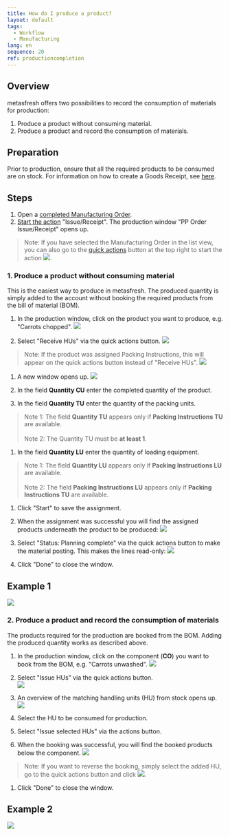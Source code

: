 ```yaml
---
title: How do I produce a product?
layout: default
tags:
  - Workflow
  - Manufacturing
lang: en
sequence: 20
ref: productioncompletion
---
```


## Overview
metasfresh offers two possibilities to record the consumption of materials for production:
1. Produce a product without consuming material.
1. Produce a product and record the consumption of materials.

## Preparation
Prior to production, ensure that all the required products to be consumed are on stock. For information on how to create a Goods Receipt, see [here](CreateGoodsReceipt).

## Steps
1. Open a [completed Manufacturing Order](NewManufacturingOrder).
1. [Start the action](StartAction) "Issue/Receipt". The production window "PP Order Issue/Receipt" opens up.
 > Note: If you have selected the Manufacturing Order in the list view, you can also go to the [quick actions](StartAction) button at the top right to start the action ![](assets/Actionbutton_IssueReceipt.png).

### 1. Produce a product without consuming material
This is the easiest way to produce in metasfresh. The produced quantity is simply added to the account without booking the required products from the bill of material (BOM).

1. In the production window, click on the product you want to produce, e.g. "Carrots chopped".
 ![](assets/ProductionCompletion_ProductionWindow.png)

1. Select "Receive HUs" via the quick actions button.
 ![](assets/ProductionCompletion_Receive_1.png)<br>
 >Note: If the product was assigned Packing Instructions, this will appear on the quick actions button instead of "Receive HUs".
   ![](assets/ProductionCompletion_Receive_2.png)

1. A new window opens up.
 ![](assets/ProductionCompletion_ReceiveWindow.png)

1. In the field **Quantity CU** enter the completed quantity of the product.

1. In the field **Quantity TU** enter the quantity of the packing units.
 > Note 1: The field **Quantity TU** appears only if **Packing Instructions TU** are available.<br><br>
 > Note 2: The Quantity TU must be **at least 1**.

1. In the field **Quantity LU** enter the quantity of loading equipment.
 > Note 1: The field **Quantity LU** appears only if **Packing Instructions LU** are available.<br><br>
 > Note 2: The field **Packing Instructions LU** appears only if **Packing Instructions TU** are available.

1. Click "Start" to save the assignment.

1. When the assignment was successful you will find the assigned products underneath the product to be produced:
 ![](assets/ProductionCompletion_Assignment.png)

1. Select "Status: Planning complete" via the quick actions button to make the material posting. This makes the lines read-only:
 ![](assets/ProductionCompletion_PlanningComplete.png)

1. Click "Done" to close the window.

## Example 1
![](assets/ProductionCompletion_walkthrough.gif)

### 2. Produce a product and record the consumption of materials
The products required for the production are booked from the BOM. Adding the produced quantity works as described above.

1. In the production window, click on the component (**CO**) you want to book from the BOM, e.g. "Carrots unwashed".
 ![](assets/ProductionCompletion_MaterialConsumption.png)

1. Select "Issue HUs" via the quick actions button.<br>
 ![](assets/ProductionCompletion_Issue.png)

1. An overview of the matching handling units (HU) from stock opens up.
 ![](assets/ProductionCompletion_StockOverview.png)

1. Select the HU to be consumed for production.

1. Select "Issue selected HUs" via the actions button.

1. When the booking was successful, you will find the booked products below the component.
![](assets/ProductionCompletion_Booked.png)
 > Note: If you want to reverse the booking, simply select the added HU, go to the quick actions button and click ![](assets/Actionbutton_Reverse.png).

1. Click "Done" to close the window.

## Example 2
![](assets/ProductionCompletion_Consumption.gif)
